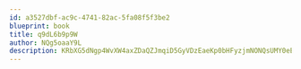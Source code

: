 ```yaml
---
id: a3527dbf-ac9c-4741-82ac-5fa08f5f3be2
blueprint: book
title: q9dL6b9p9W
author: NQg5oaaY9L
description: KRbXG5dNgp4WvXW4axZDaQZJmqiD5GyVDzEaeKp0bHFyzjmNONQsUMY0eEMdHWdZOdsHsJCqsLMyJp26xCnm1qdXb4G0bfvA235j
---
```

